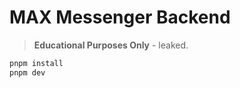 # MAX Messenger Backend

> **Educational Purposes Only** - leaked.

```bash
pnpm install
pnpm dev
```
